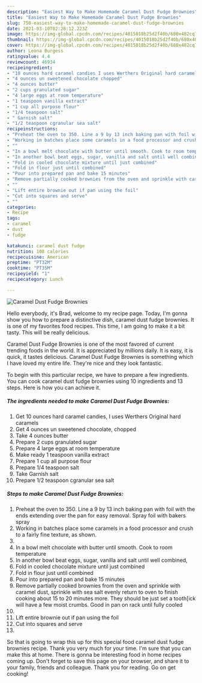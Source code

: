 ```yaml
---
description: "Easiest Way to Make Homemade Caramel Dust Fudge Brownies"
title: "Easiest Way to Make Homemade Caramel Dust Fudge Brownies"
slug: 750-easiest-way-to-make-homemade-caramel-dust-fudge-brownies
date: 2021-03-10T02:28:12.223Z
image: https://img-global.cpcdn.com/recipes/4015018b25d2f40b/680x482cq70/caramel-dust-fudge-brownies-recipe-main-photo.jpg
thumbnail: https://img-global.cpcdn.com/recipes/4015018b25d2f40b/680x482cq70/caramel-dust-fudge-brownies-recipe-main-photo.jpg
cover: https://img-global.cpcdn.com/recipes/4015018b25d2f40b/680x482cq70/caramel-dust-fudge-brownies-recipe-main-photo.jpg
author: Leona Burgess
ratingvalue: 4.4
reviewcount: 46934
recipeingredient:
- "10 ounces hard caramel candies I uses Werthers Original hard caramels"
- "4 ounces un sweetened chocolate chopped"
- "4 ounces butter"
- "2 cups granulated sugar"
- "4 large eggs at room temperature"
- "1 teaspoon vanilla extract"
- "1 cup all purpose flour"
- "1/4 teaspoon salt"
- " Garnish salt"
- "1/2 teaspoon cgranular sea salt"
recipeinstructions:
- "Preheat the oven to 350. Line a 9 by 13 inch baking pan with foil with the ends extending over the pan for easy removal. Spray foil with bakers spray"
- "Working in batches place some caramels in a food processor and crush to a fairly fine texture, as shown."
- ""
- "In a bowl melt chocolate with butter until smooth. Cook to room temperature"
- "In another bowl beat eggs, sugar, vanilla and salt until well combined,"
- "Fold in cooled chocolate mixture until just combined"
- "Fold in flour just until combined"
- "Pour into prepared pan and bake 15 minutes"
- "Remove partially cooked brownies from the oven and sprinkle with caramel dust, sprinkle with sea salt evenly return to oven to finish cooking about 15 to 20 minutes more. They should be just set a tooth[ick will have a few moist crumbs. Good in pan on rack until fully cooled"
- ""
- "Lift entire brownie out if pan using the foil"
- "Cut into squares and serve"
- ""
categories:
- Recipe
tags:
- caramel
- dust
- fudge

katakunci: caramel dust fudge 
nutrition: 108 calories
recipecuisine: American
preptime: "PT32M"
cooktime: "PT35M"
recipeyield: "1"
recipecategory: Lunch

---
```



![Caramel Dust Fudge Brownies](https://img-global.cpcdn.com/recipes/4015018b25d2f40b/680x482cq70/caramel-dust-fudge-brownies-recipe-main-photo.jpg)

Hello everybody, it's Brad, welcome to my recipe page. Today, I'm gonna show you how to prepare a distinctive dish, caramel dust fudge brownies. It is one of my favorites food recipes. This time, I am going to make it a bit tasty. This will be really delicious.



Caramel Dust Fudge Brownies is one of the most favored of current trending foods in the world. It is appreciated by millions daily. It is easy, it is quick, it tastes delicious. Caramel Dust Fudge Brownies is something which I have loved my entire life. They're nice and they look fantastic.


To begin with this particular recipe, we have to prepare a few ingredients. You can cook caramel dust fudge brownies using 10 ingredients and 13 steps. Here is how you can achieve it.

<!--inarticleads1-->

##### The ingredients needed to make Caramel Dust Fudge Brownies:

1. Get 10 ounces hard caramel candies, I uses Werthers Original hard caramels
1. Get 4 ounces un sweetened chocolate, chopped
1. Take 4 ounces butter
1. Prepare 2 cups granulated sugar
1. Prepare 4 large eggs at room temperature
1. Make ready 1 teaspoon vanilla extract
1. Prepare 1 cup all purpose flour
1. Prepare 1/4 teaspoon salt
1. Take  Garnish salt
1. Prepare 1/2 teaspoon cgranular sea salt




<!--inarticleads2-->

##### Steps to make Caramel Dust Fudge Brownies:

1. Preheat the oven to 350. Line a 9 by 13 inch baking pan with foil with the ends extending over the pan for easy removal. Spray foil with bakers spray
1. Working in batches place some caramels in a food processor and crush to a fairly fine texture, as shown.
1. 
1. In a bowl melt chocolate with butter until smooth. Cook to room temperature
1. In another bowl beat eggs, sugar, vanilla and salt until well combined,
1. Fold in cooled chocolate mixture until just combined
1. Fold in flour just until combined
1. Pour into prepared pan and bake 15 minutes
1. Remove partially cooked brownies from the oven and sprinkle with caramel dust, sprinkle with sea salt evenly return to oven to finish cooking about 15 to 20 minutes more. They should be just set a tooth[ick will have a few moist crumbs. Good in pan on rack until fully cooled
1. 
1. Lift entire brownie out if pan using the foil
1. Cut into squares and serve
1. 




So that is going to wrap this up for this special food caramel dust fudge brownies recipe. Thank you very much for your time. I'm sure that you can make this at home. There is gonna be interesting food in home recipes coming up. Don't forget to save this page on your browser, and share it to your family, friends and colleague. Thank you for reading. Go on get cooking!
